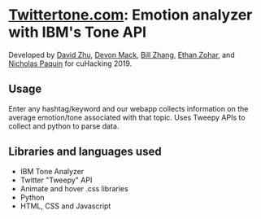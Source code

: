 # [Twittertone.com](twittertone.com): Emotion analyzer with IBM's Tone API

Developed by [David Zhu](https://github.com/davidhzhu), [Devon Mack](https://github.com/devonpmack), [Bill Zhang](https://github.com/billzzhang), [Ethan Zohar](https://github.com/ethanzohar), and [Nicholas Paquin](https://github.com/nicholaspaquin) for cuHacking 2019.

## Usage

Enter any hashtag/keyword and our webapp collects information on the average emotion/tone associated with that topic. Uses Tweepy APIs to collect and python to parse data.

## Libraries and languages used

- IBM Tone Analyzer
- Twitter "Tweepy" API
- Animate and hover .css libraries
- Python
- HTML, CSS and Javascript
